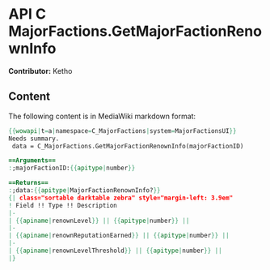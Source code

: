 # API C MajorFactions.GetMajorFactionRenownInfo

**Contributor:** Ketho

## Content

The following content is in MediaWiki markdown format:

```mediawiki
{{wowapi|t=a|namespace=C_MajorFactions|system=MajorFactionsUI}}
Needs summary.
 data = C_MajorFactions.GetMajorFactionRenownInfo(majorFactionID)

==Arguments==
:;majorFactionID:{{apitype|number}}

==Returns==
:;data:{{apitype|MajorFactionRenownInfo?}}
{| class="sortable darktable zebra" style="margin-left: 3.9em"
! Field !! Type !! Description
|-
| {{apiname|renownLevel}} || {{apitype|number}} || 
|-
| {{apiname|renownReputationEarned}} || {{apitype|number}} || 
|-
| {{apiname|renownLevelThreshold}} || {{apitype|number}} || 
|}
```